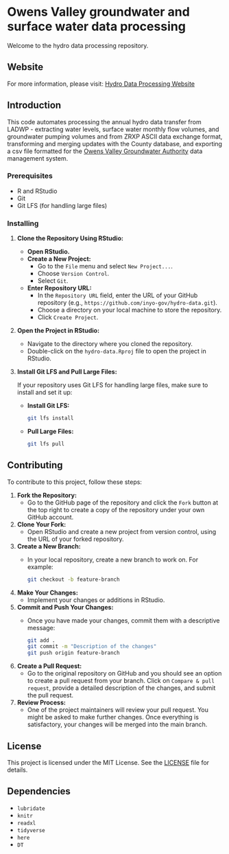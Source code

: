 # Owens Valley groundwater and surface water data processing

Welcome to the hydro data processing repository.

## Website

For more information, please visit: [Hydro Data Processing Website](https://inyo-gov.github.io/hydro-data/)

## Introduction

This code automates processing the annual hydro data transfer from LADWP - extracting water levels, surface water monthly flow volumes, and groundwater pumping volumes and from ZRXP ASCII data exchange format, transforming and merging updates with the County database, and exporting a csv file formatted for the [Owens Valley Groundwater Authority](https://owens.gladata.com/) data management system.

### Prerequisites

-   R and RStudio
-   Git
-   Git LFS (for handling large files)

### Installing

1.  **Clone the Repository Using RStudio:**

    -   **Open RStudio.**
    -   **Create a New Project:**
        -   Go to the `File` menu and select `New Project...`.
        -   Choose `Version Control`.
        -   Select `Git`.
    -   **Enter Repository URL:**
        -   In the `Repository URL` field, enter the URL of your GitHub repository (e.g., `https://github.com/inyo-gov/hydro-data.git`).
        -   Choose a directory on your local machine to store the repository.
        -   Click `Create Project`.

2.  **Open the Project in RStudio:**

    -   Navigate to the directory where you cloned the repository.
    -   Double-click on the `hydro-data.Rproj` file to open the project in RStudio.

3.  **Install Git LFS and Pull Large Files:**

    If your repository uses Git LFS for handling large files, make sure to install and set it up:

    -   **Install Git LFS:**

        ``` sh
        git lfs install
        ```

    -   **Pull Large Files:**

        ``` sh
        git lfs pull
        ```

## Contributing

To contribute to this project, follow these steps:

1.  **Fork the Repository:**
    -   Go to the GitHub page of the repository and click the `Fork` button at the top right to create a copy of the repository under your own GitHub account.
2.  **Clone Your Fork:**
    -   Open RStudio and create a new project from version control, using the URL of your forked repository.
3.  **Create a New Branch:**
    -   In your local repository, create a new branch to work on. For example:

        ``` sh
        git checkout -b feature-branch
        ```
4.  **Make Your Changes:**
    -   Implement your changes or additions in RStudio.
5.  **Commit and Push Your Changes:**
    -   Once you have made your changes, commit them with a descriptive message:

        ``` sh
        git add .
        git commit -m "Description of the changes"
        git push origin feature-branch
        ```
6.  **Create a Pull Request:**
    -   Go to the original repository on GitHub and you should see an option to create a pull request from your branch. Click on `Compare & pull request`, provide a detailed description of the changes, and submit the pull request.
7.  **Review Process:**
    -   One of the project maintainers will review your pull request. You might be asked to make further changes. Once everything is satisfactory, your changes will be merged into the main branch.

## License

This project is licensed under the MIT License. See the [LICENSE](LICENSE) file for details.

## Dependencies

-   `lubridate`
-   `knitr`
-   `readxl`
-   `tidyverse`
-   `here`
-   `DT`
